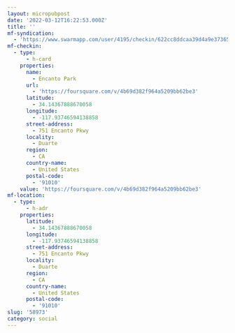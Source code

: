 ```yaml
---
layout: micropubpost
date: '2022-03-12T16:22:53.000Z'
title: ''
mf-syndication:
  - 'https://www.swarmapp.com/user/4195/checkin/622cc8ddcaa39d4a9e37365c'
mf-checkin:
  - type:
      - h-card
    properties:
      name:
        - Encanto Park
      url:
        - 'https://foursquare.com/v/4b69d382f964a5209bb62be3'
      latitude:
        - 34.14367888670058
      longitude:
        - -117.93746594138858
      street-address:
        - 751 Encanto Pkwy
      locality:
        - Duarte
      region:
        - CA
      country-name:
        - United States
      postal-code:
        - '91010'
    value: 'https://foursquare.com/v/4b69d382f964a5209bb62be3'
mf-location:
  - type:
      - h-adr
    properties:
      latitude:
        - 34.14367888670058
      longitude:
        - -117.93746594138858
      street-address:
        - 751 Encanto Pkwy
      locality:
        - Duarte
      region:
        - CA
      country-name:
        - United States
      postal-code:
        - '91010'
slug: '58973'
category: social
---
```


